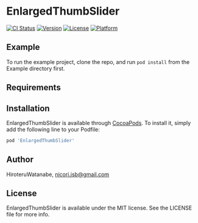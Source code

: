 # EnlargedThumbSlider

[![CI Status](https://img.shields.io/travis/HiroteruWatanabe/EnlargedThumbSlider.svg?style=flat)](https://travis-ci.org/HiroteruWatanabe/EnlargedThumbSlider)
[![Version](https://img.shields.io/cocoapods/v/EnlargedThumbSlider.svg?style=flat)](https://cocoapods.org/pods/EnlargedThumbSlider)
[![License](https://img.shields.io/cocoapods/l/EnlargedThumbSlider.svg?style=flat)](https://cocoapods.org/pods/EnlargedThumbSlider)
[![Platform](https://img.shields.io/cocoapods/p/EnlargedThumbSlider.svg?style=flat)](https://cocoapods.org/pods/EnlargedThumbSlider)

## Example

To run the example project, clone the repo, and run `pod install` from the Example directory first.

## Requirements

## Installation

EnlargedThumbSlider is available through [CocoaPods](https://cocoapods.org). To install
it, simply add the following line to your Podfile:

```ruby
pod 'EnlargedThumbSlider'
```

## Author

HiroteruWatanabe, nicori.jsb@gmail.com

## License

EnlargedThumbSlider is available under the MIT license. See the LICENSE file for more info.
